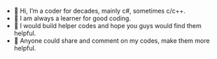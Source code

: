 - 👋 Hi, I’m a coder for decades, mainly c#, sometimes c/c++.
- 👀 I am always a learner for good coding.
- 🌱 I would build helper codes and hope you guys would find them helpful.
- 💞️ Anyone could share and comment on my codes, make them more helpful.
